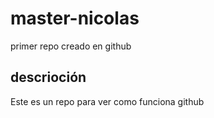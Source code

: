 # master-nicolas
primer repo creado en github
## descrioción
Este es un repo para ver como funciona github
